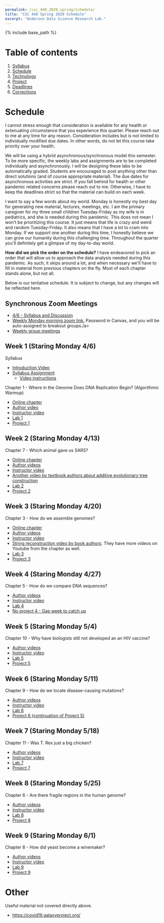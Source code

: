 ```yaml
---
permalink: /csc_448_2020_spring/schedule/
title: "CSC 448 Spring 2020 Schedule"
excerpt: "Anderson Data Science Research Lab."
---
```


{% include base_path %}

# Table of contents
1. [Syllabus](/csc_448_2020_spring/)
2. [Schedule](/csc_448_2020_spring/schedule/)
3. [Technology](/csc_448_2020_spring/technology/)
4. [Project](/csc_448_2020_spring/project/)
5. [Deadlines](/csc_448_2020_spring/deadlines/)
6. [Corrections](/csc_448_2020_spring/corrections/)

# Schedule
I cannot stress enough that consideration is available for any health or
extenuating circumstance that you experience this quarter. Please reach out to me
at any time for any reason. Consideration includes but is not limited to individually
modified due dates. In other words, do not let this course take priority over your health.

We will be using a hybrid asynchronous/synchronous model this semester.
To be more specific, the weekly labs and assignments are to be completed individually and asynchronously.
I will be designing these labs to be automatically graded. Students are encouraged to post anything other than direct solutions (and of course appropriate material).
The due dates for asynchronous activities are strict. If you fall behind for health or other pandemic related
concerns please reach out to me. Otherwise, I have to keep the deadlines strict so that the material can build
on each week.

I want to say a few words about my world. Monday is honestly my best day for generating new material, lectures, meetings, etc.
I am the primary caregiver for my three small children Tuesday-Friday as my wife is in pediatrics, and she is needed during this pandemic.
This does not mean I won't be prioritizing this course. It just means that life is crazy and weird and random Tuesday-Friday. It also means
that I have a lot to cram into Monday. If we support one another during this time, I honestly believe we
can grow our humanity during this challenging time. Throughout the quarter you'll definitely get a glimpse of my day-to-day world.

**How did we pick the order on the schedule?** I have endeavored to pick an order that will allow us to approach the data analysis
needed during this pandemic. As such, it skips around a lot, and when necessary we'll have to
fill in material from previous chapters on the fly. Most of each chapter stands alone, but not all.

Below is our tentative schedule. It is subject to change, but any changes will be reflected here.

## Synchronous Zoom Meetings
* <a href="https://calpoly.zoom.us/j/512300575?pwd=ZkV5TURtS210YTFJSWE1cWNHN3I4QT09">4/6 - Syllabus and Discussion</a>
* <a href="https://calpoly.zoom.us/j/95497024735?pwd=OUlMcXUrd1RXRHBpa21QcHZaZXU2UT09">Weekly Monday morning zoom link.</a> Password in Canvas, and you will be auto-assigned to breakout groups./a>
* <a href="https://nbviewer.jupyter.org/github/anderson-github-classroom/csc-448-student/blob/master/groups/Assignments.ipynb">Weekly group meetings</a>

## Week 1 (Staring Monday 4/6)
Syllabus
* <a href="https://calpoly.zoom.us/rec/share/ysFSJJzO2F9JXIGdx3nnf_YQMILrX6a8hnUa_6ZfxUqjgx6AnKeSbpB3twVncZBf">Introduction Video</a>
* <a href="https://classroom.github.com/a/J7LtoHmW">Syllabus Assignment</a>
    * <a href="https://calpoly.zoom.us/rec/play/uZN8JOug_D83HYWX4gSDV6B_W460KqisgyIX-PsNyBu3WyQHMQbwYbsXMbRLKZ19azo9MByKW42VEqYy">Video instructions</a>

Chapter 1 - Where in the Genome Does DNA Replication Begin? (Algorithmic Warmup)
* <a href="https://www.bioinformaticsalgorithms.org/bioinformatics-chapter-1">Online chapter</a>
* <a href="https://www.bioinformaticsalgorithms.org/lecture-videos?wix-vod-comp-id=comp-k75quwn2">Author video</a>
* <a href="https://calpoly.zoom.us/rec/share/98NFDerVyE5OToHo0waHZJIQHt3Leaa81iMa8vRfzEmh4phHc2d86hh8lvi_Z7Gh">Instructor video</a>
* <a href="https://classroom.github.com/a/UidIWEJm">Lab 1</a>
* <a href="https://nbviewer.jupyter.org/github/anderson-github-classroom/csc-448-student/blob/master/project/Project1.ipynb">Project 1</a>

## Week 2 (Staring Monday 4/13)
Chapter 7 - Which animal gave us SARS?
* <a href="https://www.bioinformaticsalgorithms.org/bioinformatics-chapter-7">Online chapter</a>
* <a href="https://www.bioinformaticsalgorithms.org/lecture-videos">Author videos</a>
* <a href="https://calpoly.zoom.us/rec/share/vMJ4C5P3rk9IEtLg4gKHQrE6F9m1X6a81SQW__QExE40Kw1FT0EO8Nt_U6b_scWY">Instructor video</a>
* <a href="https://www.youtube.com/watch?v=HjDz2ak5BUk">Another video by textbook authors about additive evolutionary tree construction</a>
* <a href="https://classroom.github.com/a/oos90YDY">Lab 2</a>
* <a href="https://github.com/anderson-github-classroom/csc-448-student/blob/master/project/Project2.ipynb">Project 2</a>

## Week 3 (Staring Monday 4/20)
Chapter 3 - How do we assemble genomes?
* <a href="https://www.bioinformaticsalgorithms.org/bioinformatics-chapter-3">Online chapter</a>
* <a href="https://www.bioinformaticsalgorithms.org/lecture-videos">Author videos</a>
* <a href="https://calpoly.zoom.us/rec/share/uM9XaIzR3H5JYbPm1EeEQYgfLJ_rX6a82nVKq6Vfn0ebh5ukSp7v2o_8fmWxKB_A">Instructor video</a>
* <a href="https://www.youtube.com/watch?v=9O3hAXp8gdM">String reconstruction video by book authors</a>. They have more videos on Youtube from the chapter as well.
* <a href="https://classroom.github.com/a/sWBtFIJ1">Lab 3</a>
* <a href="https://github.com/anderson-github-classroom/csc-448-student/blob/master/project/Project3.ipynb">Project 3</a>

## Week 4 (Staring Monday 4/27)
Chapter 5 - How do we compare DNA sequences?
* <a href="https://www.bioinformaticsalgorithms.org/lecture-videos">Author videos</a>
* <a href="https://calpoly.zoom.us/rec/share/7851LbPSyEhIYKfKr2XEWIMRD7zUT6a8hiRLrPdZmUr6yMkEbpS4_FJoSw6MNoyR">Instructor video</a>
* <a href="https://classroom.github.com/a/hipofC_F">Lab 4</a>
* <a href="">No project 4 - Gap week to catch up</a>

## Week 5 (Staring Monday 5/4)
Chapter 10 - Why have biologists still not developed an an HIV vaccine?
* <a href="https://www.bioinformaticsalgorithms.org/lecture-videos">Author videos</a>
* <a href="https://calpoly.zoom.us/rec/share/zPRPM-iz7SBLaKviwn3URaErGYDVeaa8gyZN-qJcxBuMOgsL6NqRoEwrnQQ8-8HZ">Instructor video</a>
* <a href="https://classroom.github.com/a/Um18XKq3">Lab 5</a>
* <a href="https://github.com/anderson-github-classroom/csc-448-student/blob/master/project/Project5.ipynb">Project 5</a>

## Week 6 (Staring Monday 5/11)
Chapter 9 - How do we locate disease-causing mutations?
* <a href="https://www.bioinformaticsalgorithms.org/lecture-videos">Author videos</a>
* <a href="https://calpoly.zoom.us/rec/share/5vRXI5fW8H5LHLfCrxrOXZIfMLXJaaa8gHAYq6Bcy0nZpYrOoFoCsrtWb7rpTmhb">Instructor video</a>
* <a href="https://classroom.github.com/a/Gm6BwNIA">Lab 6</a>
* <a href="https://github.com/anderson-github-classroom/csc-448-student/blob/master/project/Project5.ipynb">Project 6 (continuation of Project 5)</a>

## Week 7 (Staring Monday 5/18)
Chapter 11 - Was T. Rex just a big chicken?
* <a href="https://www.bioinformaticsalgorithms.org/lecture-videos">Author videos</a>
* <a href="https://calpoly.zoom.us/rec/share/1-otaLKgyE5OY7Pr4kjTGZQKHoDXeaa8hikfrvVczxrouHCT42GxsgPNAPzYadwG">Instructor video</a>
* <a href="https://classroom.github.com/a/Enq74Tu0">Lab 7</a>
* <a href="">Project 7</a>

## Week 8 (Staring Monday 5/25)
Chapter 6 - Are there fragile regions in the human genome?
* <a href="https://www.bioinformaticsalgorithms.org/lecture-videos">Author videos</a>
* <a href="">Instructor video</a>
* <a href="">Lab 8</a>
* <a href="">Project 8</a>

## Week 9 (Staring Monday 6/1)
Chapter 8 - How did yeast become a winemaker?
* <a href="https://www.bioinformaticsalgorithms.org/lecture-videos">Author videos</a>
* <a href="">Instructor video</a>
* <a href="">Lab 9</a>
* <a href="">Project 9</a>

# Other
Useful material not covered directly above.
* <a href="https://covid19.galaxyproject.org/">https://covid19.galaxyproject.org/</a>
